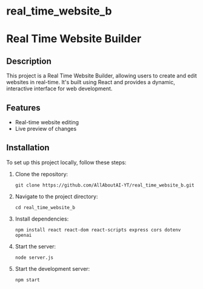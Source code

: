 # real_time_website_b

Real Time Website Builder
=======

## Description

This project is a Real Time Website Builder, allowing users to create and edit websites in real-time. It's built using React and provides a dynamic, interactive interface for web development.

## Features

- Real-time website editing
- Live preview of changes

## Installation

To set up this project locally, follow these steps:

1. Clone the repository:
   ```
   git clone https://github.com/AllAboutAI-YT/real_time_website_b.git
   ```
2. Navigate to the project directory:
   ```
   cd real_time_website_b
   ```
3. Install dependencies:
   ```
   npm install react react-dom react-scripts express cors dotenv openai
   ```
4. Start the server:
   ```
   node server.js
   ```  
5. Start the development server:
   ```
   npm start
   ```
